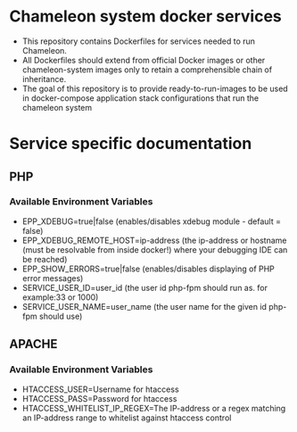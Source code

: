 # Chameleon system docker services

* This repository contains Dockerfiles for services needed to run Chameleon.
* All Dockerfiles should extend from official Docker images or other chameleon-system images only to retain a comprehensible chain of inheritance.
* The goal of this repository is to provide ready-to-run-images to be used in docker-compose application stack configurations that run the chameleon system

# Service specific documentation

## PHP

### Available Environment Variables

* EPP_XDEBUG=true|false (enables/disables xdebug module - default = false)
* EPP_XDEBUG_REMOTE_HOST=ip-address (the ip-address or hostname (must be resolvable from inside docker!) where your debugging IDE can be reached)
* EPP_SHOW_ERRORS=true|false (enables/disables displaying of PHP error messages)
* SERVICE_USER_ID=user_id (the user id php-fpm should run as. for example:33 or 1000)
* SERVICE_USER_NAME=user_name (the user name for the given id php-fpm should use)

## APACHE

### Available Environment Variables

* HTACCESS_USER=Username for htaccess
* HTACCESS_PASS=Password for htaccess
* HTACCESS_WHITELIST_IP_REGEX=The IP-address or a regex matching an IP-address range to whitelist against htaccess control
